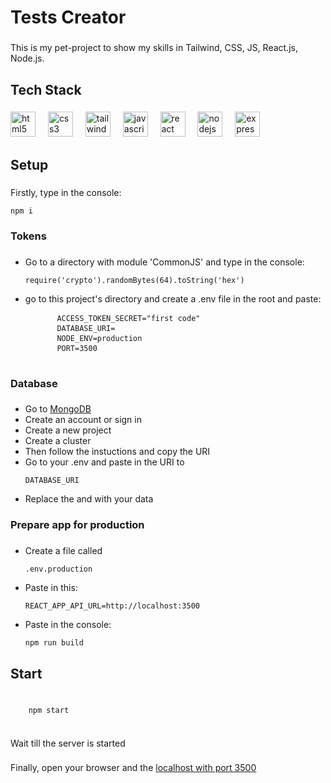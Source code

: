 <h1>Tests Creator</h1>

###

<p>This is my pet-project to show my skills in Tailwind, CSS, JS, React.js, Node.js.</p>

###

<h2>Tech Stack</h2>

###

<div align="left">
  <img src="https://cdn.jsdelivr.net/gh/devicons/devicon/icons/html5/html5-original.svg" height="40" alt="html5 logo"  />
  <img width="12" />
  <img src="https://cdn.jsdelivr.net/gh/devicons/devicon/icons/css3/css3-original.svg" height="40" alt="css3 logo"  />
  <img width="12" />
  <img src="https://skillicons.dev/icons?i=tailwind" height="40" alt="tailwindcss logo"  />
  <img width="12" />
  <img src="https://skillicons.dev/icons?i=js" height="40" alt="javascript logo"  />
  <img width="12" />
  <img src="https://skillicons.dev/icons?i=react" height="40" alt="react logo"  />
  <img width="12" />
  <img src="https://cdn.jsdelivr.net/gh/devicons/devicon/icons/nodejs/nodejs-original.svg" height="40" alt="nodejs logo"  />
  <img width="12" />
  <img src="https://skillicons.dev/icons?i=express" height="40" alt="express logo"  />
</div>

###

<h2>Setup</h2>

###

<p>Firstly, type in the console: <pre><code>npm i</code></pre></p>

###

<h3>Tokens</h3>

###

<ul>
  <li>Go to a directory with module 'CommonJS' and type in the console: <pre><code>require('crypto').randomBytes(64).toString('hex')</code></pre></li>
  <li>go to this project's directory and create a .env file in the root and paste:
    <pre>
      <code>ACCESS_TOKEN_SECRET="first code"</code>
      <code>DATABASE_URI=</code>
      <code>NODE_ENV=production</code>
      <code>PORT=3500</code>
    </pre>
  </li>
</ul>

###

<h3>Database</h3>

###

<ul>
  <li>Go to <a href="https://www.mongodb.com/">MongoDB</a></li>
  <li>Create an account or sign in</li>
  <li>Create a new project</li>
  <li>Create a cluster</li>
  <li>Then follow the instuctions and copy the URI</li>
  <li>Go to your .env and paste in the URI to <pre><code>DATABASE_URI</code></pre></li>
  <li>Replace the <password> and <username> with your data</li>
</ul>

###

<h3>Prepare app for production</h3>

###

<ul>
  <li>Create a file called <pre><code>.env.production</code></pre></li>
  <li>Paste in this: <pre><code>REACT_APP_API_URL=http://localhost:3500</code></pre></li>
  <li>Paste in the console: <pre><code>npm run build</code></pre></li>
</ul>

###

<h2>Start</h2>

###

<pre>
  <code>
    npm start
  </code>
</pre>

###

<p>Wait till the server is started</p>

###

<p>Finally, open your browser and the <a href="http://localhost:3500">localhost with port 3500</a></p>

###
